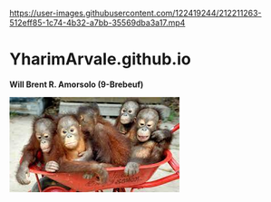 


https://user-images.githubusercontent.com/122419244/212211263-512eff85-1c74-4b32-a7bb-35569dba3a17.mp4



# YharimArvale.github.io
**Will Brent R. Amorsolo (9-Brebeuf)**

![Baby Orangutans](man.jfif)
